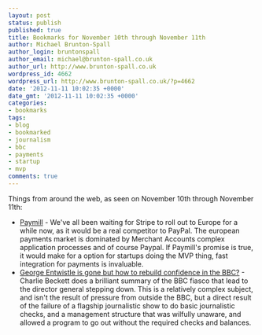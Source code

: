 ```yaml
---
layout: post
status: publish
published: true
title: Bookmarks for November 10th through November 11th
author: Michael Brunton-Spall
author_login: bruntonspall
author_email: michael@brunton-spall.co.uk
author_url: http://www.brunton-spall.co.uk
wordpress_id: 4662
wordpress_url: http://www.brunton-spall.co.uk/?p=4662
date: '2012-11-11 10:02:35 +0000'
date_gmt: '2012-11-11 10:02:35 +0000'
categories:
- bookmarks
tags:
- blog
- bookmarked
- journalism
- bbc
- payments
- startup
- mvp
comments: true
---
```

<p>Things from around the web, as seen on November 10th through November 11th:</p>
<ul>
<li><a href="https://www.paymill.com/en-gb/">Paymill</a> - We&#039;ve all been waiting for Stripe to roll out to Europe for a while now, as it would be a real competitor to PayPal.  The european payments market is dominated by Merchant Accounts complex application processes and of course Paypal.  If Paymill&#039;s promise is true, it would make for a option for startups doing the MVP thing, fast integration for payments is invaluable.</li>
<li><a href="http://blogs.lse.ac.uk/polis/2012/11/10/the-bbc-in-crisis-a-problem-of-confidence-not-trust/">George Entwistle is gone but how to rebuild confidence in the BBC?</a> - Charlie Beckett does a brilliant summary of the BBC fiasco that lead to the director general stepping down.  This is a relatively complex subject, and isn&#039;t the result of pressure from outside the BBC, but a direct result of the failure of a flagship journalistic show to do basic journalistic checks, and a management structure that was wilfully unaware, and allowed a program to go out without the required checks and balances.</li>
</ul>
